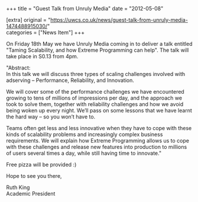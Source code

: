 +++
title = "Guest Talk from Unruly Media"
date = "2012-05-08"

[extra]
original = "https://uwcs.co.uk/news/guest-talk-from-unruly-media-1474488915030/"    
categories = ["News Item"]
+++

On Friday 18th May we have Unruly Media coming in to deliver a talk entitled "Taming Scalability, and how Extreme Programming can help". The talk will take place in S0.13 from 4pm.

"Abstract:  
In this talk we will discuss three types of scaling challenges involved with adserving – Performance, Reliability, and Innovation.

We will cover some of the performance challenges we have encountered growing to tens of millions of impressions per day, and the approach we took to solve them, together with reliability challenges and how we avoid being woken up every night. We’ll pass on some lessons that we have learnt the hard way – so you won’t have to.

Teams often get less and less innovative when they have to cope with these kinds of scalability problems and increasingly complex business requirements. We will explain how Extreme Programming allows us to cope with these challenges and release new features into production to millions of users several times a day, while still having time to innovate."

Free pizza will be provided :)

Hope to see you there,

Ruth King  
Academic President

